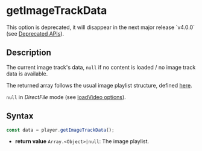 # getImageTrackData

<div class="warning">
This option is deprecated, it will disappear in the next major release
`v4.0.0` (see <a href="../Miscellaneous/Deprecated_APIs.md">Deprecated
APIs</a>).
</div>

## Description

The current image track's data, `null` if no content is loaded / no image track data is
available.

The returned array follows the usual image playlist structure, defined
[here](../Miscellaneous/images.md).

`null` in _DirectFile_ mode (see [loadVideo options](../Loading_a_Content.md#transport)).

## Syntax

```js
const data = player.getImageTrackData();
```

- **return value** `Array.<Object>|null`: The image playlist.

